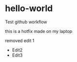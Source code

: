 # hello-world
Test github workflow

this is a hotfix made on my laptop

removed edit 1

* Edit2
* Edit3

